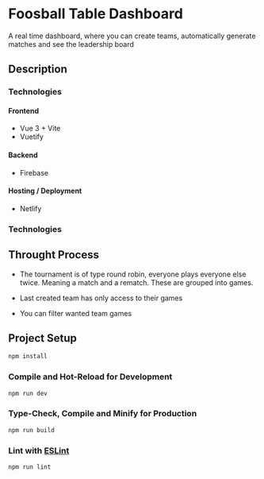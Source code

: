 # Foosball Table Dashboard

A real time dashboard, where you can create teams, automatically generate matches and see the leadership board

## Description

### Technologies

#### Frontend

- Vue 3 + Vite
- Vuetify

#### Backend

- Firebase

#### Hosting / Deployment

- Netlify

### Technologies

## Throught Process

- The tournament is of type round robin, everyone plays everyone else twice. Meaning a match and a rematch. These are grouped into games.

- Last created team has only access to their games

- You can filter wanted team games

## Project Setup

```sh
npm install
```

### Compile and Hot-Reload for Development

```sh
npm run dev
```

### Type-Check, Compile and Minify for Production

```sh
npm run build
```

### Lint with [ESLint](https://eslint.org/)

```sh
npm run lint
```
